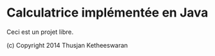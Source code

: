 # Calculatrice implémentée en Java

Ceci est un projet libre.

(c) Copyright 2014 Thusjan Ketheeswaran

